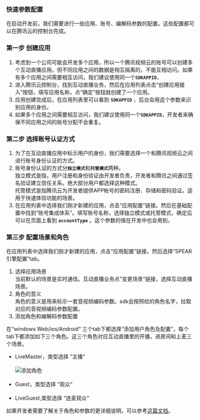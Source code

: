 ### 快速参数配置
在启动开发前，我们需要进行一些应用、账号、编解码参数的配置。这些配置都可以在腾讯云的控制台完成。
### 第一步 创建应用
1. 考虑到一个公司可能会开发多个应用，所以一个腾讯视频云的账号可以创建多个互动直播应用。但不同应用之间的数据是相互隔离的，不能互相访问。如果有多个应用之间需要相互访问，我们建议使用同一个<b>`SDKAPPID`</b>，
2. 进入腾讯云控制台，找到互动直播业务，然后在应用列表点击“创建应用接入”按钮，填写应用名称，点“确定”按钮就创建了一个应用。
3. 应用创建完成后，在应用列表里可以看到 <b>`SDKAPPID`</b> ，后台会用这个参数来识别应用的身份。
4. 如果多个应用之间需要相互访问，我们建议使用同一个<b>`SDKAPPID`</b>，开发者来确保不同应用之间的账号分配不会重复。

### 第二步 选择账号认证方式

1. 为了在互动直播应用中标示用户的身份，我们需要选择一个和腾讯视频云之间进行账号身份认证的方式。
2. 账号身份认证的方式分<b>`独立模式`</b>和<b>`托管模式`</b>两种。<br/>
独立模式是指，用户注册和身份验证由开发者负责，开发者和腾讯之间通过签名验证建立信任关系。绝大部分用户都选择这种模式。<br/>
托管模式是指腾讯云为开发者提供APP帐号的密码注册、存储和密码验证。适用于快速体验功能的场景。<br/>
3. 在应用列表中选择我们刚才新建的应用，点击“应用配置”链接。然后在基础配置中找到“账号集成体系”。填写账号名称，选择独立模式或托管模式，确定后可以在页面上看到 <b>`accountType`</b> 。这个参数的值在开发中也会用到。

### 第三步 配置场景和角色
在应用列表中选择我们刚才新建的应用，点击“应用配置”链接。然后选择“SPEAR引擎配置”tab。    

1. 选择应用场景<br/>
当前默认的场景是实时通信。互动直播业务点”变更场景“链接，选择互动直播场景。
2. 角色的意义<br/>
角色的意义是用来标示一套音视频编码参数。sdk会按照给的角色名字，拉取对应的音视频编码参数配置。
3. 添加角色和编解码参数配置<br/>

在“windows Web/ios/Android“ 三个tab下都选择“添加用户角色及配置”，每个tab下都添加如下三个角色。这三个角色对应互动直播里的开播，进房间和上麦三个场景。<br/>


* LiveMaster，类型选择 “主播“<br/><br/>
![添加角色](https://mc.qcloudimg.com/static/img/f3baf920bc8938dbf16dc5465f0a2253/jiaose.jpg)<br/><br/>
* Guest，类型选择 “观众“<br/><br/>
* LiveGuest,类型选择 “连麦观众“<br/>



如果开发者需要了解关于角色和参数的更详细说明，可以参考[这篇文档](https://github.com/zhaoyang21cn/suixinbo_doc/blob/master/SPEARConfig.md)。
